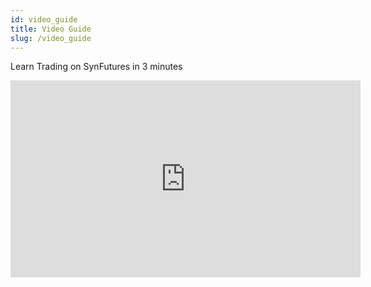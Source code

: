 ```yaml
---
id: video_guide
title: Video Guide
slug: /video_guide
---
```


Learn Trading on SynFutures in 3 minutes

<iframe width="560" height="315" src="https://www.youtube.com/embed/fFpHnVKJuQg" title="YouTube video player" frameborder="0" allow="accelerometer; autoplay; clipboard-write; encrypted-media; gyroscope; picture-in-picture" allowfullscreen></iframe>


